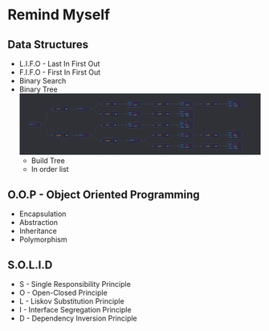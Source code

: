 # Remind Myself

## Data Structures 

- L.I.F.O - Last In First Out
- F.I.F.O - First In First Out 
- Binary Search
- Binary Tree
  <img src="/assets/tree.png">
  * Build Tree
  * In order list

## O.O.P - Object Oriented Programming

- Encapsulation
- Abstraction
- Inheritance
- Polymorphism

## S.O.L.I.D

- S - Single Responsibility Principle
- O - Open-Closed Principle
- L - Liskov Substitution Principle
- I - Interface Segregation Principle
- D - Dependency Inversion Principle


